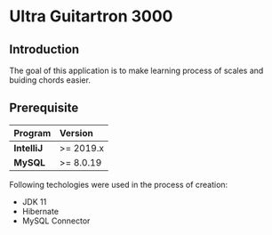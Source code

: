 # Ultra Guitartron 3000

## Introduction

The goal of this application is to make learning process of scales and buiding chords easier. 

## Prerequisite

|**Program**|**Version**|
|:---|:---|
|**IntelliJ**| \>= 2019.x|
|**MySQL**| \>= 8.0.19|

Following techologies were used in the process of creation:

* JDK 11
* Hibernate
* MySQL Connector

